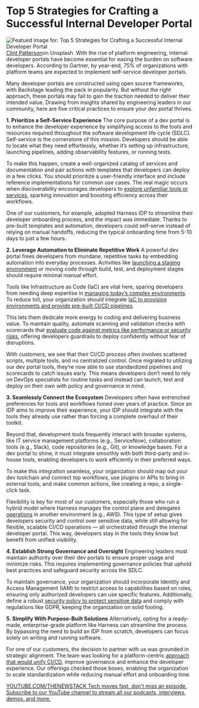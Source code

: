 # Top 5 Strategies for Crafting a Successful Internal Developer Portal
![Featued image for: Top 5 Strategies for Crafting a Successful Internal Developer Portal](https://cdn.thenewstack.io/media/2025/06/a8e6ff5d-clint-patterson-jnaoptm2_ay-unsplash-1024x684.jpg)
[Clint Patterson](https://unsplash.com/@cbpsc1?utm_content=creditCopyText&utm_medium=referral&utm_source=unsplash)on Unsplash.
With the rise of platform engineering, internal developer portals have become essential for easing the burden on software developers. According to Gartner, by year-end, 75% of organizations with platform teams are expected to implement self-service developer portals.

Many developer portals are constructed using open source frameworks, with Backstage leading the pack in popularity. But without the right approach, these portals may fail to gain the traction needed to deliver their intended value. Drawing from insights shared by engineering leaders in our community, here are five critical practices to ensure your dev portal thrives.

**1. Prioritize a Self-Service Experience**
The core purpose of a dev portal is to enhance the developer experience by simplifying access to the tools and resources required throughout the software development life cycle (SDLC). Self-service is the cornerstone of this mission. Developers should be able to locate what they need effortlessly, whether it’s setting up infrastructure, launching pipelines, adding observability features, or running tests.

To make this happen, create a well-organized catalog of services and documentation and pair actions with templates that developers can deploy in a few clicks. You should prioritize a user-friendly interface and include reference implementations for common use cases. The real magic occurs when discoverability encourages developers to [explore unfamiliar tools or services](https://thenewstack.io/solocon-explore-service-mesh-api-gateways-graphql-ebpf/), sparking innovation and boosting efficiency across their workflows.

One of our customers, for example, adopted Harness IDP to streamline their developer onboarding process, and the impact was immediate. Thanks to pre-built templates and automation, developers could self-serve instead of relying on manual handoffs, reducing the typical onboarding time from 5-10 days to just a few hours.

**2. Leverage Automation to Eliminate Repetitive Work**
A powerful dev portal frees developers from mundane, repetitive tasks by embedding automation into everyday processes. Activities like [launching a staging environment](https://thenewstack.io/orca-security-launches-first-k8s-testing-staging-environment/) or moving code through build, test, and deployment stages should require minimal manual effort.

Tools like Infrastructure as Code (IaC) are vital here, sparing developers from needing deep expertise in [managing today’s complex environments](https://thenewstack.io/managing-kubernetes-complexity-in-multicloud-environments/). To reduce toil, your organization should integrate [IaC to provision environments and provide pre-built CI/CD pipelines](https://thenewstack.io/questions-to-ask-about-the-iac-in-your-ci-cd-pipeline/).

This lets them dedicate more energy to coding and delivering business value. To maintain quality, automate scanning and validation checks with scorecards that [evaluate code against metrics like performance or security risks](https://thenewstack.io/how-to-assess-integration-security-risks-when-evaluating-saas-vendors/), offering developers guardrails to deploy confidently without fear of disruptions.

With customers, we see that their CI/CD process often involves scattered scripts, multiple tools, and no centralized control. Once migrated to utilizing our dev portal tools, they’re now able to use standardized pipelines and scorecards to catch issues early. This means developers don’t need to rely on DevOps specialists for routine tasks and instead can launch, test and deploy on their own with policy and governance in mind.

**3. Seamlessly Connect the Ecosystem**
Developers often have entrenched preferences for tools and workflows honed over years of practice. Since an IDP aims to improve their experience, your IDP should integrate with the tools they already use rather than forcing a complete overhaul of their toolkit.

Beyond that, development tools frequently interact with broader systems, like IT service management platforms (e.g., ServiceNow), collaboration tools (e.g., Slack), code repositories (e.g., Git), or knowledge bases. For a dev portal to shine, it must integrate smoothly with both third-party and in-house tools, enabling developers to work efficiently in their preferred ways.

To make this integration seamless, your organization should map out your dev toolchain and connect top workflows, use plugins or APIs to bring in external tools, and make common actions, like creating a repo, a single-click task.

Flexibility is key for most of our customers, especially those who run a hybrid model where Harness manages the control plane and delegates [operations](https://thenewstack.io/linux-run-a-single-command-across-multiple-servers-with-ssh/) in another environment (e.g., AWS). This type of setup gives developers security and control over sensitive data, while still allowing for flexible, scalable CI/CD operations — all orchestrated through the internal developer portal. This way, developers stay in the tools they know but benefit from unified visibility.

**4. Establish Strong Governance and Oversight**
Engineering leaders must maintain authority over their dev portals to ensure proper usage and minimize risks. This requires implementing governance policies that uphold best practices and safeguard security across the SDLC.

To maintain governance, your organization should incorporate Identity and Access Management (IAM) to restrict access to capabilities based on roles, ensuring only authorized developers can use specific features. Additionally, define a robust [security policy to protect sensitive data](https://thenewstack.io/llm-integration-pitfalls-protecting-sensitive-data-in-the-ai-age/) and comply with regulations like GDPR, keeping the organization on solid footing.

**5. Simplify With Purpose-Built Solutions**
Alternatively, opting for a ready-made, enterprise-grade platform like Harness can streamline the process. By bypassing the need to build an IDP from scratch, developers can focus solely on writing and running software.

For one of our customers, the decision to partner with us was grounded in strategic alignment. The team was looking for a platform-centric [approach that would unify CI/CD](https://thenewstack.io/ai-generated-code-requires-a-trust-and-verify-approach/), improve governance and enhance the developer experience. Our offerings checked those boxes, enabling the organization to scale standardization while reducing manual effort and onboarding time.

[
YOUTUBE.COM/THENEWSTACK
Tech moves fast, don't miss an episode. Subscribe to our YouTube
channel to stream all our podcasts, interviews, demos, and more.
](https://youtube.com/thenewstack?sub_confirmation=1)